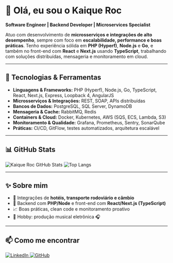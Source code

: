 <h1>👋 Olá, eu sou o Kaique Roc</h1>

<p><strong>Software Engineer | Backend Developer | Microservices Specialist</strong></p>

<p>
Atuo com desenvolvimento de <strong>microsserviços e integrações de alto desempenho</strong>, sempre com foco em <strong>escalabilidade, performance e boas práticas</strong>.
Tenho experiência sólida em <strong>PHP (Hyperf)</strong>, <strong>Node.js</strong> e <strong>Go</strong>, e também no front-end com <strong>React</strong> e <strong>Next.js</strong> usando <strong>TypeScript</strong>, trabalhando com soluções distribuídas, mensageria e monitoramento em cloud.
</p>

<hr/>

<h2>🚀 Tecnologias & Ferramentas</h2>
<ul>
  <li><strong>Linguagens & Frameworks:</strong> PHP (Hyperf), Node.js, Go, TypeScript, React, Next.js, Express, Loopback 4, AngularJS</li>
  <li><strong>Microsserviços & Integrações:</strong> REST, SOAP, APIs distribuídas</li>
  <li><strong>Bancos de Dados:</strong> PostgreSQL, SQL Server, DynamoDB</li>
  <li><strong>Mensageria & Cache:</strong> RabbitMQ, Redis</li>
  <li><strong>Containers & Cloud:</strong> Docker, Kubernetes, AWS (SQS, ECS, Lambda, S3)</li>
  <li><strong>Monitoramento & Qualidade:</strong> Grafana, Prometheus, Sentry, SonarQube</li>
  <li><strong>Práticas:</strong> CI/CD, GitFlow, testes automatizados, arquitetura escalável</li>
</ul>

<hr/>

<h2>📊 GitHub Stats</h2>
<p>
  <img src="https://github-readme-stats.vercel.app/api?username=kaiqueroc&show_icons=true&theme=dracula" alt="Kaique Roc GitHub Stats" />
  <img src="https://github-readme-stats.vercel.app/api/top-langs/?username=kaiqueroc&layout=compact&theme=dracula" alt="Top Langs" />
</p>

<hr/>

<h2>✨ Sobre mim</h2>
<ul>
  <li>🔭 Integrações de <strong>hotéis, transporte rodoviário e câmbio</strong></li>
  <li>🧩 Backend com <strong>PHP/Node</strong> e front-end com <strong>React/Next.js (TypeScript)</strong></li>
  <li>📈 Boas práticas, clean code e monitoramento proativo</li>
  <li>🎵 Hobby: produção musical eletrônica 🎧</li>
</ul>

<hr/>

<h2>📫 Como me encontrar</h2>
<p>
  <a href="https://www.linkedin.com/in/kaiqueroc">
    <img src="https://img.shields.io/badge/LinkedIn-blue?logo=linkedin&logoColor=white" alt="LinkedIn"/>
  </a>
  <a href="https://github.com/kaiqueroc">
    <img src="https://img.shields.io/badge/GitHub-black?logo=github&logoColor=white" alt="GitHub"/>
  </a>
</p>